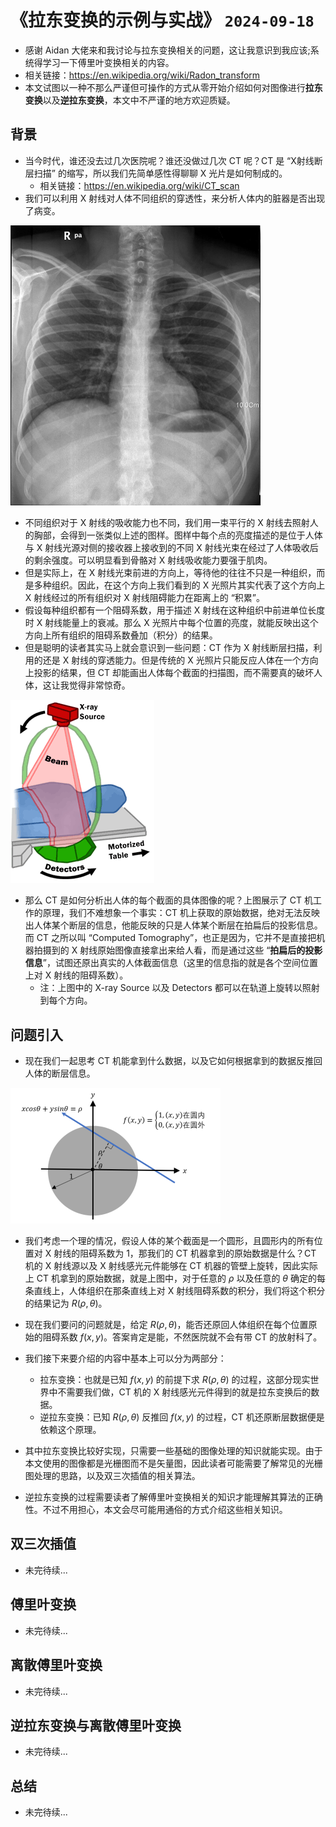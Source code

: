 # 《拉东变换的示例与实战》 `2024-09-18`

- 感谢 Aidan 大佬来和我讨论与拉东变换相关的问题，这让我意识到我应该;系统得学习一下傅里叶变换相关的内容。
- 相关链接：https://en.wikipedia.org/wiki/Radon_transform
- 本文试图以一种不那么严谨但可操作的方式从零开始介绍如何对图像进行**拉东变换**以及**逆拉东变换**，本文中不严谨的地方欢迎质疑。

## 背景

- 当今时代，谁还没去过几次医院呢？谁还没做过几次 CT 呢？CT 是 “X射线断层扫描” 的缩写，所以我们先简单感性得聊聊 X 光片是如何制成的。
  - 相关链接：https://en.wikipedia.org/wiki/CT_scan
- 我们可以利用 X 射线对人体不同组织的穿透性，来分析人体内的脏器是否出现了病变。

<img src="../../blob/img/2024-09-18_xray.jpg" style="width: 400px">

- 不同组织对于 X 射线的吸收能力也不同，我们用一束平行的 X 射线去照射人的胸部，会得到一张类似上述的图样。图样中每个点的亮度描述的是位于人体与 X 射线光源对侧的接收器上接收到的不同 X 射线光束在经过了人体吸收后的剩余强度。可以明显看到骨骼对 X 射线吸收能力要强于肌肉。
- 但是实际上，在 X 射线光束前进的方向上，等待他的往往不只是一种组织，而是多种组织。因此，在这个方向上我们看到的 X 光照片其实代表了这个方向上 X 射线经过的所有组织对 X 射线阻碍能力在距离上的 “积累”。
- 假设每种组织都有一个阻碍系数，用于描述 X 射线在这种组织中前进单位长度时 X 射线能量上的衰减。那么 X 光照片中每个位置的亮度，就能反映出这个方向上所有组织的阻碍系数叠加（积分）的结果。
- 但是聪明的读者其实马上就会意识到一些问题：CT 作为 X 射线断层扫描，利用的还是 X 射线的穿透能力。但是传统的 X 光照片只能反应人体在一个方向上投影的结果，但 CT 却能画出人体每个截面的扫描图，而不需要真的破坏人体，这让我觉得非常惊奇。

<img src="../../blob/img/2024-09-18_ctscan.gif">

- 那么 CT 是如何分析出人体的每个截面的具体图像的呢？上图展示了 CT 机工作的原理，我们不难想象一个事实：CT 机上获取的原始数据，绝对无法反映出人体某个断层的信息，他能反映的只是人体某个断层在拍扁后的投影信息。而 CT 之所以叫 “Computed Tomography”，也正是因为，它并不是直接把机器拍摄到的 X 射线原始图像直接拿出来给人看，而是通过这些 “**拍扁后的投影信息**”，试图还原出真实的人体截面信息（这里的信息指的就是各个空间位置上对 X 射线的阻碍系数）。
  - 注：上图中的 X-ray Source 以及 Detectors 都可以在轨道上旋转以照射到每个方向。

## 问题引入

- 现在我们一起思考 CT 机能拿到什么数据，以及它如何根据拿到的数据反推回人体的断层信息。

<img src="../../blob/img/2024-09-18_sample-radon.png">

- 我们考虑一个理的情况，假设人体的某个截面是一个圆形，且圆形内的所有位置对 X 射线的阻碍系数为 1，那我们的 CT 机器拿到的原始数据是什么？CT 机的 X 射线源以及 X 射线感光元件能够在 CT 机器的管壁上旋转，因此实际上 CT 机拿到的原始数据，就是上图中，对于任意的 $\rho$ 以及任意的 $\theta$ 确定的每条直线上，人体组织在那条直线上对 X 射线阻碍系数的积分，我们将这个积分的结果记为 $R(\rho, \theta)$。

- 现在我们要问的问题就是，给定 $R(\rho, \theta)$，能否还原回人体组织在每个位置原始的阻碍系数 $f(x, y)$。答案肯定是能，不然医院就不会有带 CT 的放射科了。
- 我们接下来要介绍的内容中基本上可以分为两部分：
  - 拉东变换：也就是已知 $f(x, y)$  的前提下求 $R(\rho, \theta)$ 的过程，这部分现实世界中不需要我们做，CT 机的 X 射线感光元件得到的就是拉东变换后的数据。
  - 逆拉东变换：已知 $R(\rho, \theta)$ 反推回 $f(x, y)$ 的过程，CT 机还原断层数据便是依赖这个原理。
- 其中拉东变换比较好实现，只需要一些基础的图像处理的知识就能实现。由于本文使用的图像都是光栅图而不是矢量图，因此读者可能需要了解常见的光栅图处理的思路，以及双三次插值的相关算法。
- 逆拉东变换的过程需要读者了解傅里叶变换相关的知识才能理解其算法的正确性。不过不用担心，本文会尽可能用通俗的方式介绍这些相关知识。

## 双三次插值

- 未完待续...

## 傅里叶变换

- 未完待续...

## 离散傅里叶变换

- 未完待续...

## 逆拉东变换与离散傅里叶变换

- 未完待续...

## 总结

- 未完待续...

